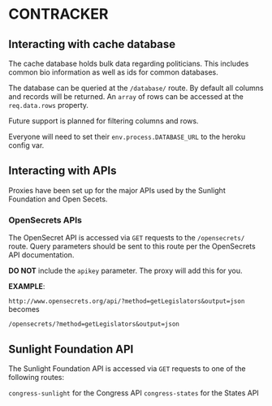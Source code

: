 # CONTRACKER

## Interacting with cache database
The cache database holds bulk data regarding politicians. This includes common bio information as well as ids for common databases.

The database can be queried at the ```/database/``` route. By default all columns and records will be returned.
An ```array``` of rows can be accessed at the ```req.data.rows``` property.

Future support is planned for filtering columns and rows.

Everyone will need to set their ```env.process.DATABASE_URL``` to the heroku config var.

## Interacting with APIs
Proxies have been set up for the major APIs used by the Sunlight Foundation and Open Secets.
### OpenSecrets APIs
The OpenSecret API is accessed via `GET` requests to the `/opensecrets/` route.
Query parameters should be sent to this route per the OpenSecrets API documentation.

**DO NOT** include the `apikey` parameter. The proxy will add this for you.

**EXAMPLE**:

```http://www.opensecrets.org/api/?method=getLegislators&output=json``` becomes

```/opensecrets/?method=getLegislators&output=json```

## Sunlight Foundation API
The Sunlight Foundation API is accessed via `GET` requests to one of the following routes:

`congress-sunlight` for the Congress API
`congress-states` for the States API
